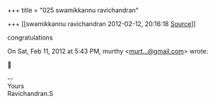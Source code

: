 +++
title = "025 swamikkannu ravichandran"

+++
[[swamikkannu ravichandran	2012-02-12, 20:16:18 [Source](https://groups.google.com/g/samskrita/c/8ZPI0eF0CI4)]]



congratulations

  
  

On Sat, Feb 11, 2012 at 5:43 PM, murthy \<[murt...@gmail.com]()\> wrote:  



  
  

  

--  
Yours  
Ravichandran.S  
  

